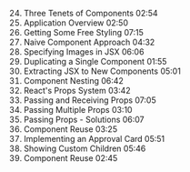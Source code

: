 24. Three Tenets of Components  02:54
25. Application Overview  02:50
26. Getting Some Free Styling  07:15
27. Naive Component Approach  04:32
28. Specifying Images in JSX  06:06
29. Duplicating a Single Component  01:55
30. Extracting JSX to New Components  05:01
31. Component Nesting  06:42
32. React's Props System  03:42
33. Passing and Receiving Props  07:05
34. Passing Multiple Props  03:10
35. Passing Props - Solutions  06:07
36. Component Reuse  03:25
37. Implementing an Approval Card  05:51
38. Showing Custom Children  05:46
39. Component Reuse  02:45